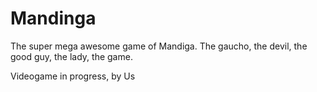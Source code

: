 # Mandinga


The super mega awesome game of Mandiga. The gaucho, the devil, the good guy, the lady, the game.

Videogame in progress, by Us
